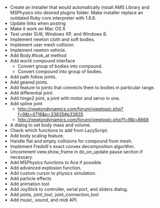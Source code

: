 - Create an installer that would automatically install AMS Library and MSPhysics
  into desired plugins folder. Make installer replace an outdated Ruby core
  interpreter with 1.8.6.
- Update links when posting
- Make it work on Mac OS X
- Test under SU6, Windows XP, and Windows 8.
- Implement newton cloth and soft bodies.
- Implement user mesh collision.
- Implement newton vehicle.
- Add Body.#look_at method
- Add world compound interface
    * Convert group of bodies into compound.
    * Convert compound into group of bodies.
- Add path follow joints.
- Add geared joints.
- Add feature to joints that connects them to bodies in particular range.
- Add differential joint.
- Add hinge2 joint, a joint with motor and servo in one.
- Add spline joint
    * http://newtondynamics.com/forum/viewtopic.php?f=9&t=4716&p=33835#p33835
    * http://newtondynamics.com/forum/viewtopic.php?f=9&t=8668
- A dialog to set body mass and volume.
- Check which functions to add from LazyScript.
- Add body scaling feature.
- Handle flat and empty collisions for compound from mesh.
- Implement Fredo6's exact convex decomposition algorithm.
- Uncomment view.show_frame in do_on_update pause section if necessary.
- Add MSPhysics functions to Ace if possible.
- Add advanced explosion function.
- Add custom cursor to physics simulation.
- Add particle effects
- Add animation tool
- Add JoyStick to controller, serial port, and sliders dialog.
- Add joints, joint_tool, joint_connection_tool
- Add music, sound, and midi API.
